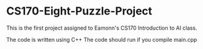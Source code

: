 # CS170-Eight-Puzzle-Project

This is the first project assigned to Eamonn's CS170 Introduction to AI class. 

The code is written using C++
The code should run if you compile main.cpp
